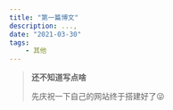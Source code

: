 ```yaml
---
title: "第一篇博文"
description: ...,
date: "2021-03-30"
tags:
    - 其他
---
```


>  **还不知道写点啥**
>
> 先庆祝一下自己的网站终于搭建好了😜
